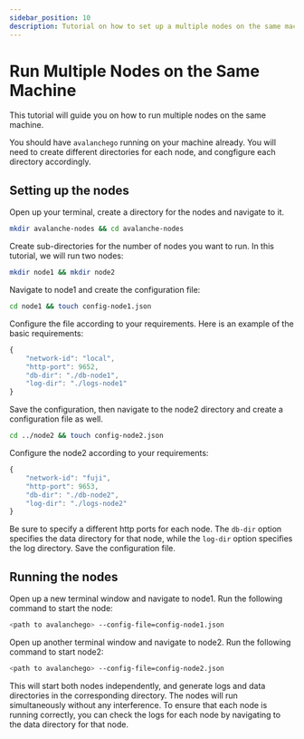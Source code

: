 ```yaml
---
sidebar_position: 10
description: Tutorial on how to set up a multiple nodes on the same machine.
---
```


# Run Multiple Nodes on the Same Machine

This tutorial will guide you on how to run multiple nodes on the same machine.

You should have `avalanchego` running on your machine already. You will need to create different directories for each node, and congfigure each directory accordingly.

## Setting up the nodes

Open up your terminal, create a directory for the nodes and navigate to it.

```zsh
mkdir avalanche-nodes && cd avalanche-nodes
```
Create sub-directories for the number of nodes you want to run. In this tutorial, we will run two nodes:

```zsh
mkdir node1 && mkdir node2
```

Navigate to node1 and create the configuration file:

```zsh
cd node1 && touch config-node1.json
```

Configure the file according to your requirements. Here is an example of the basic requirements:

```js
{
    "network-id": "local",
    "http-port": 9652,
    "db-dir": "./db-node1",
    "log-dir": "./logs-node1"
}
```

Save the configuration, then navigate to the node2 directory and create a configuration file as well.

```zsh
cd ../node2 && touch config-node2.json
```

Configure the node2 according to your requirements:

```js
{
    "network-id": "fuji",
    "http-port": 9653,
    "db-dir": "./db-node2",
    "log-dir": "./logs-node2"
}
```

Be sure to specify a different http ports for each node. 
The `db-dir` option specifies the data directory for that node, while the `log-dir` option specifies the log directory.
Save the configuration file.

## Running the nodes

Open up a new terminal window and navigate to node1. Run the following command to start the node:

```zsh
<path to avalanchego> --config-file=config-node1.json
```

Open up another terminal window and navigate to node2. Run the following command to start node2:

```zsh
<path to avalanchego> --config-file=config-node2.json
```

This will start both nodes independently, and generate logs and data directories in the corresponding directory. The nodes will run simultaneously without any interference. To ensure that each node is running correctly, you can check the logs for each node by navigating to the data directory for that node.

